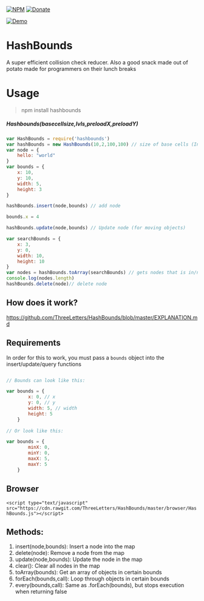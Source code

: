 
[![NPM](https://img.shields.io/badge/Module-Npm-blue.svg)](https://www.npmjs.com/package/hashbounds)
[![Donate](https://img.shields.io/badge/Donate-Paypal-brightgreen.svg)](https://paypal.me/andrews54757)

[![Demo](https://cloud.githubusercontent.com/assets/13282284/23081424/b7cd5f16-f522-11e6-8fe9-dfdde154340d.png)](https://threeletters.github.io/HashBounds/browser/visual/)

# HashBounds
A super efficient collision check reducer. Also a good snack made out of potato made for programmers on their lunch breaks

# Usage
> npm install hashbounds

##### Hashbounds(basecellsize,lvls,preloadX,preloadY)

```js
var HashBounds = require('hashbounds')
var hashBounds = new HashBounds(10,2,100,100) // size of base cells (In squares of 2), amount of levels, Preload valueX,Y
var node = {
    hello: "world"
}
var bounds = {
    x: 10,
    y: 10,
    width: 5,
    height: 3
}

hashBounds.insert(node,bounds) // add node

bounds.x = 4

hashBounds.update(node,bounds) // Update node (for moving objects)

var searchBounds = {
    x: 3,
    y: 0,
    width: 10,
    height: 10
}
var nodes = hashBounds.toArray(searchBounds) // gets nodes that is in/near the bounds
console.log(nodes.length)
hashBounds.delete(node)// delete node
```


## How does it work?

https://github.com/ThreeLetters/HashBounds/blob/master/EXPLANATION.md

## Requirements
In order for this to work, you must pass a `bounds` object into the insert/update/query functions

```js

// Bounds can look like this:

var bounds = {
        x: 0, // x
        y: 0, // y
        width: 5, // width
        height: 5
    }
    
// Or look like this:

var bounds = {
        minX: 0,
        minY: 0,
        maxX: 5,
        maxY: 5
    }
```

## Browser

`<script type="text/javascript" src="https://cdn.rawgit.com/ThreeLetters/HashBounds/master/browser/HashBounds.js"></script>`

## Methods:

1. insert(node,bounds): Insert a node into the map
2. delete(node): Remove a node from the map
3. update(node,bounds): Update the node in the map
4. clear(): Clear all nodes in the map
5. toArray(bounds): Get an array of objects in certain bounds
6. forEach(bounds,call): Loop through objects in certain bounds
7. every(bounds,call): Same as .forEach(bounds), but stops execution when returning false
